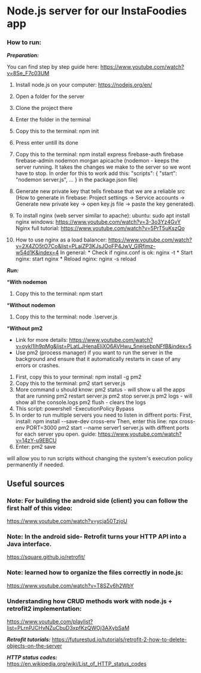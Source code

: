 # Node.js server for our InstaFoodies app


### How to run:

***Preparation:***


You can find step by step guide here: https://www.youtube.com/watch?v=8Se_F7c03UM
1. Install node.js on your computer: https://nodejs.org/en/
2. Open a folder for the server
3. Clone the project there
4. Enter the folder in the terminal
5. Copy this to the terminal: npm init
6. Press enter untill its done
7. Copy this to the terminal: npm install express firebase-auth firebase firebase-admin nodemon morgan apicache
   (nodemon - keeps the server running. It takes the changes we make to the server so we wont have to stop. In order for this to work add this:
    "scripts": {
        "start": "nodemon server.js",
        ...
    }
    in the package.json file)
 
8. Generate new private key that tells firebase that we are a reliable src
   (How to generate in firebase: 
   Project settings -> Service accounts -> Generate new private key 
                    -> open key.js file -> paste the key generated).
9. To install nginx (web server similar to apache):
    ubuntu: sudo apt install nginx
    windows: https://www.youtube.com/watch?v=3-3o3Yz4GvY
    Nginx full tutorial: https://www.youtube.com/watch?v=5PrT5uKszQo
10. How to use nginx as a load balancer:
    https://www.youtube.com/watch?v=2X4ZO5tO7Co&list=PLaiZP3KJsJOoFP4JwV_GlRfjmz-w54d1K&index=4
    In general: 
        * Check if nginx.conf is ok: nginx -t
        * Start nginx: start nginx
        * Reload nginx: nginx -s reload



***Run:***

***With nodemon**
1. Copy this to the terminal: npm start

***Without nodemon**
1. Copy this to the terminal: node .\server.js

***Without pm2**
* Link for more details: https://www.youtube.com/watch?v=oykl1Ih9pMg&list=PLatLJHenaEliXO6AVHwu_5nejsebpNFfB&index=5
* Use pm2 (process manager) if you want to run the server in the background and ensure that it automatically restarts in case of any errors or crashes.
1. First, copy this to your terminal: npm install -g pm2
2. Copy this to the terminal: pm2 start server.js
3. More command u should know:
     pm2 status - will show u all the apps that are running
     pm2 restart server.js
     pm2 stop server.js
     pm2 logs - will show all the console.logs
     pm2 flush - clears the logs
4. This script: powershell -ExecutionPolicy Bypass
5. In order to run multiple servers you need to listen in diffrent ports:
    First, install: 
        npm install --save-dev cross-env
    Then, enter this line: 
        npx cross-env PORT=3000 pm2 start --name server1 server.js
        with diffrent ports for each server ypu open.
guide: https://www.youtube.com/watch?v=14zY-u9EBCU
6. Enter: pm2 save



 will allow you to run scripts without changing the system's execution policy permanently if needed.


## Useful sources

### Note: For building the android side (client) you can follow the first half of this video:

https://www.youtube.com/watch?v=ycja50TzjoU


### Note: In the android side- Retrofit turns your HTTP API into a Java interface.

https://square.github.io/retrofit/

### Note: learned how to organize the files correctly in node.js:

https://www.youtube.com/watch?v=T8SZv6h2WbY

### Understanding how CRUD methods work with node.js + retrofit2 implementation:

https://www.youtube.com/playlist?list=PLrnPJCHvNZuCbuD3xpfKzQWOj3AXybSaM

***Retrofit tutorials:***  https://futurestud.io/tutorials/retrofit-2-how-to-delete-objects-on-the-server

***HTTP status codes:***  https://en.wikipedia.org/wiki/List_of_HTTP_status_codes
